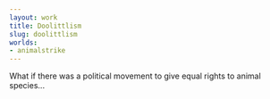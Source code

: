 ```yaml
---
layout: work
title: Doolittlism
slug: doolittlism
worlds:
- animalstrike
---
```

What if there was a political movement to give equal rights to animal species...
